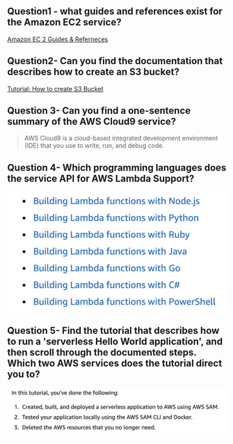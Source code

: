 ## Question1 - what guides and references exist for the Amazon EC2 service?

[Amazon EC 2 Guides & Referneces](https://docs.aws.amazon.com/ec2/?icmpid=docs_homepage_featuredsvcs)

## Question2- Can you find the documentation that describes how to create an S3 bucket?

[Tutorial: How to create S3 Bucket](https://docs.aws.amazon.com/AmazonS3/latest/userguide/creating-buckets-s3.html)

## Question 3- Can you find a one-sentence summary of the AWS Cloud9 service?
> AWS Cloud9 is a cloud-based integrated development environment (IDE) that you use to write, run, and debug code. 


## Question 4- Which programming languages does the service API for AWS Lambda Support?
![Lambda language support](/Screenshot%202023-02-21%20at%2016.47.41.png)


## Question 5- Find the tutorial that describes how to run a 'serverless Hello World application', and then scroll through the documented steps. Which two AWS services does the tutorial direct you to?
![two aws services](/Screenshot%202023-02-21%20at%2016.53.56.png)
